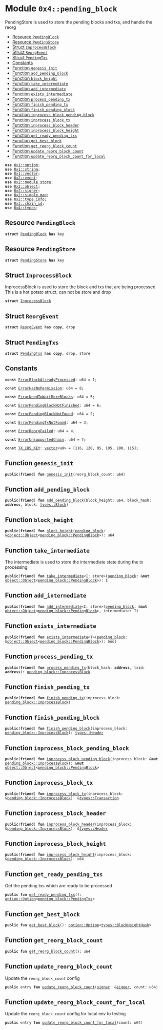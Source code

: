 
<a name="0x4_pending_block"></a>

# Module `0x4::pending_block`

PendingStore is used to store the pending blocks and txs, and handle the reorg


-  [Resource `PendingBlock`](#0x4_pending_block_PendingBlock)
-  [Resource `PendingStore`](#0x4_pending_block_PendingStore)
-  [Struct `InprocessBlock`](#0x4_pending_block_InprocessBlock)
-  [Struct `ReorgEvent`](#0x4_pending_block_ReorgEvent)
-  [Struct `PendingTxs`](#0x4_pending_block_PendingTxs)
-  [Constants](#@Constants_0)
-  [Function `genesis_init`](#0x4_pending_block_genesis_init)
-  [Function `add_pending_block`](#0x4_pending_block_add_pending_block)
-  [Function `block_height`](#0x4_pending_block_block_height)
-  [Function `take_intermediate`](#0x4_pending_block_take_intermediate)
-  [Function `add_intermediate`](#0x4_pending_block_add_intermediate)
-  [Function `exists_intermediate`](#0x4_pending_block_exists_intermediate)
-  [Function `process_pending_tx`](#0x4_pending_block_process_pending_tx)
-  [Function `finish_pending_tx`](#0x4_pending_block_finish_pending_tx)
-  [Function `finish_pending_block`](#0x4_pending_block_finish_pending_block)
-  [Function `inprocess_block_pending_block`](#0x4_pending_block_inprocess_block_pending_block)
-  [Function `inprocess_block_tx`](#0x4_pending_block_inprocess_block_tx)
-  [Function `inprocess_block_header`](#0x4_pending_block_inprocess_block_header)
-  [Function `inprocess_block_height`](#0x4_pending_block_inprocess_block_height)
-  [Function `get_ready_pending_txs`](#0x4_pending_block_get_ready_pending_txs)
-  [Function `get_best_block`](#0x4_pending_block_get_best_block)
-  [Function `get_reorg_block_count`](#0x4_pending_block_get_reorg_block_count)
-  [Function `update_reorg_block_count`](#0x4_pending_block_update_reorg_block_count)
-  [Function `update_reorg_block_count_for_local`](#0x4_pending_block_update_reorg_block_count_for_local)


<pre><code><b>use</b> <a href="">0x1::option</a>;
<b>use</b> <a href="">0x1::string</a>;
<b>use</b> <a href="">0x1::vector</a>;
<b>use</b> <a href="">0x2::event</a>;
<b>use</b> <a href="">0x2::module_store</a>;
<b>use</b> <a href="">0x2::object</a>;
<b>use</b> <a href="">0x2::signer</a>;
<b>use</b> <a href="">0x2::simple_map</a>;
<b>use</b> <a href="">0x2::type_info</a>;
<b>use</b> <a href="">0x3::chain_id</a>;
<b>use</b> <a href="types.md#0x4_types">0x4::types</a>;
</code></pre>



<a name="0x4_pending_block_PendingBlock"></a>

## Resource `PendingBlock`



<pre><code><b>struct</b> <a href="pending_block.md#0x4_pending_block_PendingBlock">PendingBlock</a> <b>has</b> key
</code></pre>



<a name="0x4_pending_block_PendingStore"></a>

## Resource `PendingStore`



<pre><code><b>struct</b> <a href="pending_block.md#0x4_pending_block_PendingStore">PendingStore</a> <b>has</b> key
</code></pre>



<a name="0x4_pending_block_InprocessBlock"></a>

## Struct `InprocessBlock`

InprocessBlock is used to store the block and txs that are being processed
This is a hot potato struct, can not be store and drop


<pre><code><b>struct</b> <a href="pending_block.md#0x4_pending_block_InprocessBlock">InprocessBlock</a>
</code></pre>



<a name="0x4_pending_block_ReorgEvent"></a>

## Struct `ReorgEvent`



<pre><code><b>struct</b> <a href="pending_block.md#0x4_pending_block_ReorgEvent">ReorgEvent</a> <b>has</b> <b>copy</b>, drop
</code></pre>



<a name="0x4_pending_block_PendingTxs"></a>

## Struct `PendingTxs`



<pre><code><b>struct</b> <a href="pending_block.md#0x4_pending_block_PendingTxs">PendingTxs</a> <b>has</b> <b>copy</b>, drop, store
</code></pre>



<a name="@Constants_0"></a>

## Constants


<a name="0x4_pending_block_ErrorBlockAlreadyProcessed"></a>



<pre><code><b>const</b> <a href="pending_block.md#0x4_pending_block_ErrorBlockAlreadyProcessed">ErrorBlockAlreadyProcessed</a>: u64 = 1;
</code></pre>



<a name="0x4_pending_block_ErrorHasNoPermission"></a>



<pre><code><b>const</b> <a href="pending_block.md#0x4_pending_block_ErrorHasNoPermission">ErrorHasNoPermission</a>: u64 = 8;
</code></pre>



<a name="0x4_pending_block_ErrorNeedToWaitMoreBlocks"></a>



<pre><code><b>const</b> <a href="pending_block.md#0x4_pending_block_ErrorNeedToWaitMoreBlocks">ErrorNeedToWaitMoreBlocks</a>: u64 = 5;
</code></pre>



<a name="0x4_pending_block_ErrorPendingBlockNotFinished"></a>



<pre><code><b>const</b> <a href="pending_block.md#0x4_pending_block_ErrorPendingBlockNotFinished">ErrorPendingBlockNotFinished</a>: u64 = 6;
</code></pre>



<a name="0x4_pending_block_ErrorPendingBlockNotFound"></a>



<pre><code><b>const</b> <a href="pending_block.md#0x4_pending_block_ErrorPendingBlockNotFound">ErrorPendingBlockNotFound</a>: u64 = 2;
</code></pre>



<a name="0x4_pending_block_ErrorPendingTxNotFound"></a>



<pre><code><b>const</b> <a href="pending_block.md#0x4_pending_block_ErrorPendingTxNotFound">ErrorPendingTxNotFound</a>: u64 = 3;
</code></pre>



<a name="0x4_pending_block_ErrorReorgFailed"></a>



<pre><code><b>const</b> <a href="pending_block.md#0x4_pending_block_ErrorReorgFailed">ErrorReorgFailed</a>: u64 = 4;
</code></pre>



<a name="0x4_pending_block_ErrorUnsupportedChain"></a>



<pre><code><b>const</b> <a href="pending_block.md#0x4_pending_block_ErrorUnsupportedChain">ErrorUnsupportedChain</a>: u64 = 7;
</code></pre>



<a name="0x4_pending_block_TX_IDS_KEY"></a>



<pre><code><b>const</b> <a href="pending_block.md#0x4_pending_block_TX_IDS_KEY">TX_IDS_KEY</a>: <a href="">vector</a>&lt;u8&gt; = [116, 120, 95, 105, 100, 115];
</code></pre>



<a name="0x4_pending_block_genesis_init"></a>

## Function `genesis_init`



<pre><code><b>public</b>(<b>friend</b>) <b>fun</b> <a href="pending_block.md#0x4_pending_block_genesis_init">genesis_init</a>(reorg_block_count: u64)
</code></pre>



<a name="0x4_pending_block_add_pending_block"></a>

## Function `add_pending_block`



<pre><code><b>public</b>(<b>friend</b>) <b>fun</b> <a href="pending_block.md#0x4_pending_block_add_pending_block">add_pending_block</a>(block_height: u64, block_hash: <b>address</b>, block: <a href="types.md#0x4_types_Block">types::Block</a>)
</code></pre>



<a name="0x4_pending_block_block_height"></a>

## Function `block_height`



<pre><code><b>public</b>(<b>friend</b>) <b>fun</b> <a href="pending_block.md#0x4_pending_block_block_height">block_height</a>(<a href="pending_block.md#0x4_pending_block">pending_block</a>: &<a href="_Object">object::Object</a>&lt;<a href="pending_block.md#0x4_pending_block_PendingBlock">pending_block::PendingBlock</a>&gt;): u64
</code></pre>



<a name="0x4_pending_block_take_intermediate"></a>

## Function `take_intermediate`

The intermediate is used to store the intermediate state during the tx processing


<pre><code><b>public</b>(<b>friend</b>) <b>fun</b> <a href="pending_block.md#0x4_pending_block_take_intermediate">take_intermediate</a>&lt;I: store&gt;(<a href="pending_block.md#0x4_pending_block">pending_block</a>: &<b>mut</b> <a href="_Object">object::Object</a>&lt;<a href="pending_block.md#0x4_pending_block_PendingBlock">pending_block::PendingBlock</a>&gt;): I
</code></pre>



<a name="0x4_pending_block_add_intermediate"></a>

## Function `add_intermediate`



<pre><code><b>public</b>(<b>friend</b>) <b>fun</b> <a href="pending_block.md#0x4_pending_block_add_intermediate">add_intermediate</a>&lt;I: store&gt;(<a href="pending_block.md#0x4_pending_block">pending_block</a>: &<b>mut</b> <a href="_Object">object::Object</a>&lt;<a href="pending_block.md#0x4_pending_block_PendingBlock">pending_block::PendingBlock</a>&gt;, intermediate: I)
</code></pre>



<a name="0x4_pending_block_exists_intermediate"></a>

## Function `exists_intermediate`



<pre><code><b>public</b>(<b>friend</b>) <b>fun</b> <a href="pending_block.md#0x4_pending_block_exists_intermediate">exists_intermediate</a>&lt;T&gt;(<a href="pending_block.md#0x4_pending_block">pending_block</a>: &<a href="_Object">object::Object</a>&lt;<a href="pending_block.md#0x4_pending_block_PendingBlock">pending_block::PendingBlock</a>&gt;): bool
</code></pre>



<a name="0x4_pending_block_process_pending_tx"></a>

## Function `process_pending_tx`



<pre><code><b>public</b>(<b>friend</b>) <b>fun</b> <a href="pending_block.md#0x4_pending_block_process_pending_tx">process_pending_tx</a>(block_hash: <b>address</b>, txid: <b>address</b>): <a href="pending_block.md#0x4_pending_block_InprocessBlock">pending_block::InprocessBlock</a>
</code></pre>



<a name="0x4_pending_block_finish_pending_tx"></a>

## Function `finish_pending_tx`



<pre><code><b>public</b>(<b>friend</b>) <b>fun</b> <a href="pending_block.md#0x4_pending_block_finish_pending_tx">finish_pending_tx</a>(inprocess_block: <a href="pending_block.md#0x4_pending_block_InprocessBlock">pending_block::InprocessBlock</a>)
</code></pre>



<a name="0x4_pending_block_finish_pending_block"></a>

## Function `finish_pending_block`



<pre><code><b>public</b>(<b>friend</b>) <b>fun</b> <a href="pending_block.md#0x4_pending_block_finish_pending_block">finish_pending_block</a>(inprocess_block: <a href="pending_block.md#0x4_pending_block_InprocessBlock">pending_block::InprocessBlock</a>): <a href="types.md#0x4_types_Header">types::Header</a>
</code></pre>



<a name="0x4_pending_block_inprocess_block_pending_block"></a>

## Function `inprocess_block_pending_block`



<pre><code><b>public</b>(<b>friend</b>) <b>fun</b> <a href="pending_block.md#0x4_pending_block_inprocess_block_pending_block">inprocess_block_pending_block</a>(inprocess_block: &<b>mut</b> <a href="pending_block.md#0x4_pending_block_InprocessBlock">pending_block::InprocessBlock</a>): &<b>mut</b> <a href="_Object">object::Object</a>&lt;<a href="pending_block.md#0x4_pending_block_PendingBlock">pending_block::PendingBlock</a>&gt;
</code></pre>



<a name="0x4_pending_block_inprocess_block_tx"></a>

## Function `inprocess_block_tx`



<pre><code><b>public</b>(<b>friend</b>) <b>fun</b> <a href="pending_block.md#0x4_pending_block_inprocess_block_tx">inprocess_block_tx</a>(inprocess_block: &<a href="pending_block.md#0x4_pending_block_InprocessBlock">pending_block::InprocessBlock</a>): &<a href="types.md#0x4_types_Transaction">types::Transaction</a>
</code></pre>



<a name="0x4_pending_block_inprocess_block_header"></a>

## Function `inprocess_block_header`



<pre><code><b>public</b>(<b>friend</b>) <b>fun</b> <a href="pending_block.md#0x4_pending_block_inprocess_block_header">inprocess_block_header</a>(inprocess_block: &<a href="pending_block.md#0x4_pending_block_InprocessBlock">pending_block::InprocessBlock</a>): &<a href="types.md#0x4_types_Header">types::Header</a>
</code></pre>



<a name="0x4_pending_block_inprocess_block_height"></a>

## Function `inprocess_block_height`



<pre><code><b>public</b>(<b>friend</b>) <b>fun</b> <a href="pending_block.md#0x4_pending_block_inprocess_block_height">inprocess_block_height</a>(inprocess_block: &<a href="pending_block.md#0x4_pending_block_InprocessBlock">pending_block::InprocessBlock</a>): u64
</code></pre>



<a name="0x4_pending_block_get_ready_pending_txs"></a>

## Function `get_ready_pending_txs`

Get the pending txs which are ready to be processed


<pre><code><b>public</b> <b>fun</b> <a href="pending_block.md#0x4_pending_block_get_ready_pending_txs">get_ready_pending_txs</a>(): <a href="_Option">option::Option</a>&lt;<a href="pending_block.md#0x4_pending_block_PendingTxs">pending_block::PendingTxs</a>&gt;
</code></pre>



<a name="0x4_pending_block_get_best_block"></a>

## Function `get_best_block`



<pre><code><b>public</b> <b>fun</b> <a href="pending_block.md#0x4_pending_block_get_best_block">get_best_block</a>(): <a href="_Option">option::Option</a>&lt;<a href="types.md#0x4_types_BlockHeightHash">types::BlockHeightHash</a>&gt;
</code></pre>



<a name="0x4_pending_block_get_reorg_block_count"></a>

## Function `get_reorg_block_count`



<pre><code><b>public</b> <b>fun</b> <a href="pending_block.md#0x4_pending_block_get_reorg_block_count">get_reorg_block_count</a>(): u64
</code></pre>



<a name="0x4_pending_block_update_reorg_block_count"></a>

## Function `update_reorg_block_count`

Update the <code>reorg_block_count</code> config


<pre><code><b>public</b> entry <b>fun</b> <a href="pending_block.md#0x4_pending_block_update_reorg_block_count">update_reorg_block_count</a>(<a href="">signer</a>: &<a href="">signer</a>, count: u64)
</code></pre>



<a name="0x4_pending_block_update_reorg_block_count_for_local"></a>

## Function `update_reorg_block_count_for_local`

Update the <code>reorg_block_count</code> config for local env to testing


<pre><code><b>public</b> entry <b>fun</b> <a href="pending_block.md#0x4_pending_block_update_reorg_block_count_for_local">update_reorg_block_count_for_local</a>(count: u64)
</code></pre>
